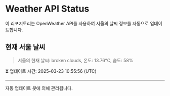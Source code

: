 
# Weather API Status

이 리포지토리는 OpenWeather API를 사용하여 서울의 날씨 정보를 자동으로 업데이트합니다.

## 현재 서울 날씨
> 서울의 현재 날씨: broken clouds, 온도: 13.76°C, 습도: 58%

⏳ 업데이트 시간: 2025-03-23 10:55:56 (UTC)

---
자동 업데이트 봇에 의해 관리됩니다.
